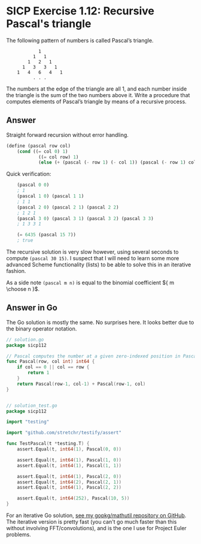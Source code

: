 # SICP Exercise 1.12: Recursive Pascal's triangle

The following pattern of numbers is called Pascal’s triangle. 

                1
              1   1
            1   2   1
          1   3   3   1
        1   4   6   4   1
              . . .

The numbers at the edge of the triangle are all 1, and each number inside the triangle is the sum of the two numbers above it. 
Write a procedure that computes elements of Pascal’s triangle by means of a recursive process.

## Answer

Straight forward recursion without error handling.

```scheme
(define (pascal row col)
    (cond ((= col 0) 1)
            ((= col row) 1)
            (else (+ (pascal (- row 1) (- col 1)) (pascal (- row 1) col)))))
```

Quick verification:

```scheme
    (pascal 0 0)
    ; 1
    (pascal 1 0) (pascal 1 1)
    ; 1 1
    (pascal 2 0) (pascal 2 1) (pascal 2 2)
    ; 1 2 1
    (pascal 3 0) (pascal 3 1) (pascal 3 2) (pascal 3 3)
    ; 1 3 3 1

    (= 6435 (pascal 15 7))
    ; true
```

The recursive solution is very slow however, using several seconds to compute `(pascal 30 15)`.
I suspect that I will need to learn some more advanced Scheme functionality (lists) to be
able to solve this in an iterative fashion.

As a side note `(pascal m n)` is equal to the binomial coefficient ${ m \choose n }$.

## Answer in Go

The Go solution is mostly the same. No surprises here. It looks better due to the binary operator notation.

```go
// solution.go
package sicp112

// Pascal computes the number at a given zero-indexed position in Pascal's pyramid.
func Pascal(row, col int) int64 {
    if col == 0 || col == row {
        return 1
    }
    return Pascal(row-1, col-1) + Pascal(row-1, col)
}


// solution_test.go
package sicp112

import "testing"

import "github.com/stretchr/testify/assert"

func TestPascal(t *testing.T) {
    assert.Equal(t, int64(1), Pascal(0, 0))

    assert.Equal(t, int64(1), Pascal(1, 0))
    assert.Equal(t, int64(1), Pascal(1, 1))

    assert.Equal(t, int64(1), Pascal(2, 0))
    assert.Equal(t, int64(2), Pascal(2, 1))
    assert.Equal(t, int64(1), Pascal(2, 2))

    assert.Equal(t, int64(252), Pascal(10, 5))
}
```

For an iterative Go solution, [see my gopkg/mathutil repository on GitHub](https://github.com/roessland/gopkg/blob/master/mathutil/binomial.go).
The iterative version is pretty fast (you can't go much faster than this
without involving FFT/convolutions), and is the one I use for Project Euler problems.
